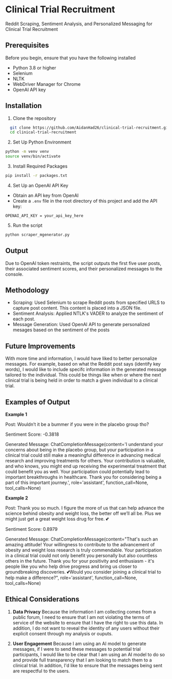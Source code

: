
# Clinical Trial Recruitment

Reddit Scraping, Sentiment Analysis, and Personalized Messaging for Clinical Trial
Recruitment


## Prerequisites

Before you begin, ensure that you have the following installed
- Python 3.8 or higher
- Selenium
- NLTK
- WebDriver Manager for Chrome
- OpenAI API key

## Installation

1. Clone the repository
```bash
  git clone https://github.com/AidanHad26/clinical-trial-recruitment.git
  cd clinical-trial-recruitment
```
2. Set Up Python Environment
```bash
python -m venv venv
source venv/bin/activate
```
3. Install Required Packages
```bash
pip install -r packages.txt
```
4. Set Up an OpenAI API Key
- Obtain an API key from OpenAI
- Create a `.env` file in the root directory of this project and add the API key:
```
OPENAI_API_KEY = your_api_key_here
```
5. Run the script
```bash
python scraper_mgenerator.py
```
## Output
Due to OpenAI token restraints, the script outputs the first five user posts, their associated sentiment scores, and their personalized messages to the console. 

## Methodology
- Scraping: Used Selenium to scrape Reddit posts from specified URLS to capture post content. This content is placed into a JSON file. 
- Sentiment Analysis: Applied NTLK's VADER to analyze the sentiment of each post.
- Message Generation: Used OpenAI API to generate personalized mesages based on the sentiment of the posts

## Future Improvements
With more time and information, I would have liked to better personalize messages. For example, based on what the Reddit post says (identify key words), I would like to include specifc information in the generated message tailored to the individual. This could be things like when or where the next clinical trial is being held in order to match a given individual to a clinical trial. 

## Examples of Output

**Example 1**

Post: Wouldn’t it be a bummer if you were in the placebo group tho?

Sentiment Score: -0.3818

Generated Message: ChatCompletionMessage(content='I understand your concerns about being in the placebo group, but your participation in a clinical trial could still make a meaningful difference in advancing medical research and improving treatments for others. Your contribution is valuable, and who knows, you might end up receiving the experimental treatment that could benefit you as well. Your participation could potentially lead to important breakthroughs in healthcare. Thank you for considering being a part of this important journey.', role='assistant', function_call=None, tool_calls=None)

**Example 2**

Post: Thank you so much. I figure the more of us that can help advance the science behind obesity and weight loss, the better off we’ll all be. Plus we might just get a great weight loss drug for free. 💕

Sentiment Score: 0.8979

Generated Message: ChatCompletionMessage(content="That's such an amazing attitude! Your willingness to contribute to the advancement of obesity and weight loss research is truly commendable. Your participation in a clinical trial could not only benefit you personally but also countless others in the future. Thank you for your positivity and enthusiasm - it's people like you who help drive progress and bring us closer to groundbreaking discoveries. 💕Would you consider joining a clinical trial to help make a difference?", role='assistant', function_call=None, tool_calls=None)

## Ethical Considerations

1. **Data Privacy**
Because the information I am collecting comes from a public forum, I need to ensure that I am not violating the terms of service of the website to ensure that I have the right to use this data. In addition, I do not want to reveal the identity of any users without their explicit consent through my analysis or ouputs.

2. **User Engagement**
Because I am using an AI model to generate messages, if I were to send these messages to potential trial participants, I would like to be clear that I am using an AI model to do so and provide full transparency that I am looking to match them to a clinical trial. In addition, I'd like to ensure that the messages being sent are respectful to the users. 
